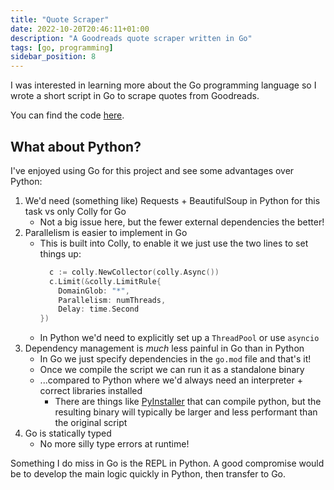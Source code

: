 ```yaml
---
title: "Quote Scraper"
date: 2022-10-20T20:46:11+01:00
description: "A Goodreads quote scraper written in Go"
tags: [go, programming]
sidebar_position: 8
---
```


I was interested in learning more about the Go programming language so I wrote a short script in Go to scrape quotes from Goodreads.

You can find the code [here](https://github.com/nikulpatel3141/colly_goodreads_scraper).


## What about Python?

I've enjoyed using Go for this project and see some advantages over Python:

1. We'd need (something like) Requests + BeautifulSoup in Python for this task vs only Colly for Go
    - Not a big issue here, but the fewer external dependencies the better!
2. Parallelism is easier to implement in Go
    - This is built into Colly, to enable it we just use the two lines to set things up:
      ```go
        c := colly.NewCollector(colly.Async())
        c.Limit(&colly.LimitRule{
	      DomainGlob: "*",
	      Parallelism: numThreads,
	      Delay: time.Second
	  })
      ```
    - In Python we'd need to explicitly set up a `ThreadPool` or use `asyncio`
3. Dependency management is *much* less painful in Go than in Python
    - In Go we just specify dependencies in the `go.mod` file and that's it!
    - Once we compile the script we can run it as a standalone binary
    - ...compared to Python where we'd always need an interpreter + correct libraries installed
      - There are things like [PyInstaller](https://pyinstaller.org/en/stable/) that can compile python, but the resulting binary will typically be larger and less performant than the original script
4. Go is statically typed
    - No more silly type errors at runtime!


Something I do miss in Go is the REPL in Python. A good compromise would be to develop the main logic quickly in Python, then transfer to Go.




